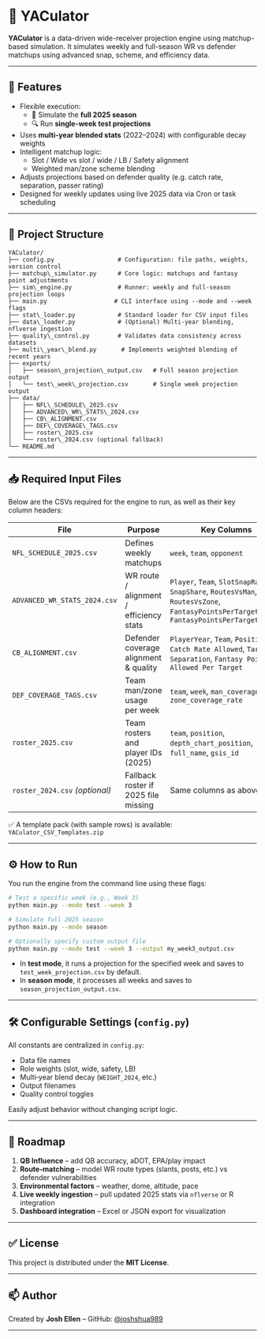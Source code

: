 # 🏈 YACulator

**YACulator** is a data-driven wide-receiver projection engine using matchup-based simulation. It simulates weekly and full-season WR vs defender matchups using advanced snap, scheme, and efficiency data.

---

## 🚀 Features

- Flexible execution:
  - 📅 Simulate the **full 2025 season**
  - 🔍 Run **single-week test projections**
- Uses **multi-year blended stats** (2022–2024) with configurable decay weights
- Intelligent matchup logic:
  - Slot / Wide vs slot / wide / LB / Safety alignment
  - Weighted man/zone scheme blending
- Adjusts projections based on defender quality (e.g. catch rate, separation, passer rating)
- Designed for weekly updates using live 2025 data via Cron or task scheduling

---

## 📂 Project Structure

````
YACulator/
├── config.py                  # Configuration: file paths, weights, version control
├── matchup\_simulator.py      # Core logic: matchups and fantasy point adjustments
├── sim\_engine.py             # Runner: weekly and full-season projection loops
├── main.py                   # CLI interface using --mode and --week flags
├── stat\_loader.py            # Standard loader for CSV input files
├── data\_loader.py            # (Optional) Multi-year blending, nflverse ingestion
├── quality\_control.py        # Validates data consistency across datasets
├── multi\_year\_blend.py       # Implements weighted blending of recent years
├── exports/
│   ├── season\_projection\_output.csv   # Full season projection output
│   └── test\_week\_projection.csv       # Single week projection output
├── data/
│   ├── NFL\_SCHEDULE\_2025.csv
│   ├── ADVANCED\_WR\_STATS\_2024.csv
│   ├── CB\_ALIGNMENT.csv
│   ├── DEF\_COVERAGE\_TAGS.csv
│   ├── roster\_2025.csv
│   └── roster\_2024.csv (optional fallback)
└── README.md
````

---

## 📥 Required Input Files

Below are the CSVs required for the engine to run, as well as their key column headers:

| File                           | Purpose                               | Key Columns                                                |
|--------------------------------|----------------------------------------|------------------------------------------------------------|
| `NFL_SCHEDULE_2025.csv`        | Defines weekly matchups                | `week`, `team`, `opponent`                                 |
| `ADVANCED_WR_STATS_2024.csv`   | WR route / alignment / efficiency stats| `Player`, `Team`, `SlotSnapRate`, `SnapShare`, `RoutesVsMan`, `RoutesVsZone`, `FantasyPointsPerTargetVsMan`, `FantasyPointsPerTargetVsZone` |
| `CB_ALIGNMENT.csv`             | Defender coverage alignment & quality | `PlayerYear`, `Team`, `Position`, `Catch Rate Allowed`, `Target Separation`, `Fantasy Points Allowed Per Target` |
| `DEF_COVERAGE_TAGS.csv`        | Team man/zone usage per week          | `team`, `week`, `man_coverage_rate`, `zone_coverage_rate`  |
| `roster_2025.csv`              | Team rosters and player IDs (2025)    | `team`, `position`, `depth_chart_position`, `full_name`, `gsis_id` |
| `roster_2024.csv` *(optional)* | Fallback roster if 2025 file missing   | Same columns as above                                     |

✅ A template pack (with sample rows) is available: `YACulator_CSV_Templates.zip`

---

## ⚙️ How to Run

You run the engine from the command line using these flags:

```bash
# Test a specific week (e.g., Week 3)
python main.py --mode test --week 3

# Simulate full 2025 season
python main.py --mode season

# Optionally specify custom output file
python main.py --mode test --week 3 --output my_week3_output.csv
````

* In **test mode**, it runs a projection for the specified week and saves to `test_week_projection.csv` by default.
* In **season mode**, it processes all weeks and saves to `season_projection_output.csv`.

---

## 🛠 Configurable Settings (`config.py`)

All constants are centralized in `config.py`:

* Data file names
* Role weights (slot, wide, safety, LB)
* Multi‑year blend decay (`WEIGHT_2024`, etc.)
* Output filenames
* Quality control toggles

Easily adjust behavior without changing script logic.

---

## 🧱 Roadmap

1. **QB Influence** – add QB accuracy, aDOT, EPA/play impact
2. **Route‑matching** – model WR route types (slants, posts, etc.) vs defender vulnerabilities
3. **Environmental factors** – weather, dome, altitude, pace
4. **Live weekly ingestion** – pull updated 2025 stats via `nflverse` or R integration
5. **Dashboard integration** – Excel or JSON export for visualization

---

## ✅ License

This project is distributed under the **MIT License**.

---

## 📫 Author

Created by **Josh Ellen** –
GitHub: [@joshshua989](https://github.com/joshshua989)

---
